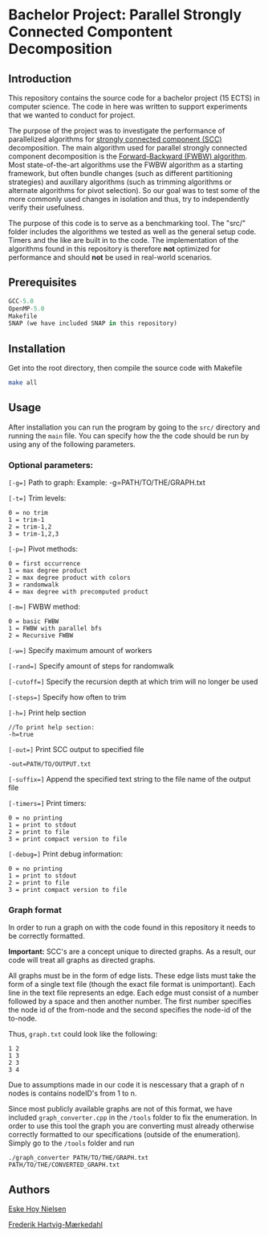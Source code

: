 # Bachelor Project: Parallel Strongly Connected Compontent Decomposition

## Introduction

This repository contains the source code for a bachelor project (15 ECTS) in computer science. The code in here was written to support experiments that we wanted to conduct for project.

The purpose of the project was to investigate the performance of parallelized algorithms for [strongly connected component (SCC)](https://www.geeksforgeeks.org/strongly-connected-components/) decomposition. The main algorithm used for parallel strongly connected component decomposition is the [Forward-Backward (FWBW) algorithm](https://www.sandia.gov/~apinar/papers/irreg00.pdf). Most state-of-the-art algorithms use the FWBW algorithm as a starting framework, but often bundle changes (such as different partitioning strategies) and auxillary algorithms (such as trimming algorithms or alternate algorithms for pivot selection). So our goal was to test some of the more commonly used changes in isolation and thus, try to independently verify their usefulness.

The purpose of this code is to serve as a benchmarking tool. The "src/" folder includes the algorithms we tested as well as the general setup code. Timers and the like are built in to the code. The implementation of the algorithms found in this repository is therefore **not** optimized for performance and should **not** be used in real-world scenarios.

## Prerequisites

```python
GCC-5.0
OpenMP-5.0
Makefile
SNAP (we have included SNAP in this repository)
```

## Installation

Get into the root directory, then compile the source code with Makefile
```sh
make all
```

## Usage

After installation you can run the program by going to the `src/` directory and running the `main` file. You can specify how the the code should be run by using any of the following parameters.

### Optional parameters:

`[-g=]` Path to graph:
	Example:
	-g=PATH/TO/THE/GRAPH.txt

`[-t=]` Trim levels:

	0 = no trim
	1 = trim-1
	2 = trim-1,2
	3 = trim-1,2,3

`[-p=]` Pivot methods:

	0 = first occurrence
	1 = max degree product
	2 = max degree product with colors
	3 = randomwalk
	4 = max degree with precomputed product

`[-m=]` FWBW method:

	0 = basic FWBW
	1 = FWBW with parallel bfs
	2 = Recursive FWBW

`[-w=]` Specify maximum amount of workers

`[-rand=]` Specify amount of steps for randomwalk

`[-cutoff=]` Specify the recursion depth at which trim will no longer be used

`[-steps=]` Specify how often to trim

`[-h=]` Print help section

	//To print help section:
	-h=true

`[-out=]` Print SCC output to specified file

	-out=PATH/TO/OUTPUT.txt

`[-suffix=]` Append the specified text string to the file name of the output file


`[-timers=]` Print timers:

	0 = no printing
	1 = print to stdout
	2 = print to file
	3 = print compact version to file

`[-debug=]` Print debug information:

	0 = no printing
	1 = print to stdout
	2 = print to file
	3 = print compact version to file

### Graph format

In order to run a graph on with the code found in this repository it needs to be correctly formatted.

**Important:** SCC's are a concept unique to directed graphs. As a result, our code will treat all graphs as directed graphs.

All graphs must be in the form of edge lists. These edge lists must take the form of a single text file (though the exact file format is unimportant). Each line in the text file represents an edge. Each edge must consist of a number followed by a space and then another number. The first number specifies the node id of the from-node and the second specifies the node-id of the to-node.

Thus, `graph.txt` could look like the following:
```
1 2
1 3
2 3
3 4
```
Due to assumptions made in our code it is nescessary that a graph of n nodes is contains nodeID's from 1 to n. 

Since most publicly available graphs are not of this format, we have included `graph_converter.cpp` in the `/tools` folder to fix the enumeration. In order to use this tool the graph you are converting must already otherwise correctly formatted to our specifications (outside of the enumeration). Simply go to the `/tools` folder and run
```
./graph_converter PATH/TO/THE/GRAPH.txt PATH/TO/THE/CONVERTED_GRAPH.txt
```

## Authors

[Eske Hoy Nielsen](github.com/4ever2)

[Frederik Hartvig-Mærkedahl](github.com/fhartvigmark)
